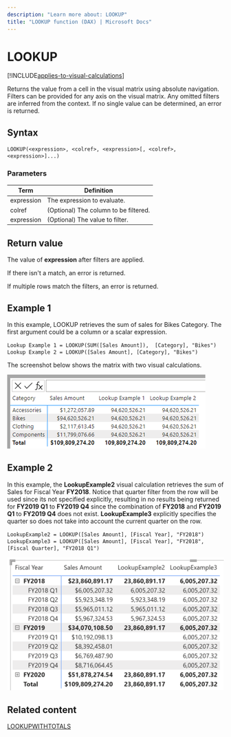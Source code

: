 ```yaml
---
description: "Learn more about: LOOKUP"
title: "LOOKUP function (DAX) | Microsoft Docs"
---
```

# LOOKUP

[!INCLUDE[applies-to-visual-calculations](includes/applies-to-visual-calculations.md)]

Returns the value from a cell in the visual matrix using absolute navigation. Filters can be provided for any axis on the visual matrix. Any omitted filters are inferred from the context. If no single value can be determined, an error is returned.

## Syntax

```dax
LOOKUP(<expression>, <colref>, <expression>[, <colref>, <expression>]...)
```

### Parameters

|Term|Definition|
|--------|--------------|
|expression| The expression to evaluate. |
|colref|(Optional) The column to be filtered.|
|expression|(Optional) The value to filter.|

## Return value

The value of **expression** after filters are applied.

If there isn't a match, an error is returned.

If multiple rows match the filters, an error is returned.

## Example 1

In this example, LOOKUP retrieves the sum of sales for Bikes Category.
The first argument could be a column or a scalar expression.

```dax
Lookup Example 1 = LOOKUP(SUM([Sales Amount]),  [Category], "Bikes")
Lookup Example 2 = LOOKUP([Sales Amount], [Category], "Bikes")
```

The screenshot below shows the matrix with two visual calculations.

![lookup example 1](media/dax-queries/dax-visualcalc-lookup.png)

## Example 2
In this example, the **LookupExample2** visual calculation retrieves the sum of Sales for Fiscal Year **FY2018**. Notice that quarter filter from the row will be used since its not specified explicitly, resulting in no results being returned for **FY2019 Q1** to **FY2019 Q4** since the combination of **FY2018** and **FY2019 Q1** to **FY2019 Q4** does not exist. **LookupExample3** explicitly specifies the quarter so does not take into account the current quarter on the row.

```dax
LookupExample2 = LOOKUP([Sales Amount], [Fiscal Year], "FY2018")
LookupExample3 = LOOKUP([Sales Amount], [Fiscal Year], "FY2018", [Fiscal Quarter], "FY2018 Q1")
```

![lookup example 2](media/dax-queries/dax-visualcalc-lookup-example2.png)


## Related content

[LOOKUPWITHTOTALS](lookupwithtotals-function-dax.md)
